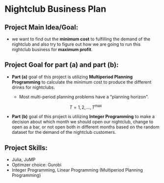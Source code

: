 # Nightclub Business Plan
## Project Main Idea/Goal:

* we want to find out the **minimum cost** to fulfilling the demand of the nightclub and also try to figure out how we are going to run this nightclub business for **maximum profit**.

## Project Goal for part (a) and part (b):

* **Part (a)** goal of this project is utilizing **Multiperiod Planning Programming** to calculate the minimum cost to produce the different drinks for nightclubs.
  * Most multi-period planning problems have a "planning horizon".
  
  $$
  T = {1,2,\dots,T^{\text{max}}}
  $$
  
* **Part (b)** goal of this project is utilizing **Integer Programming** to make a decision about which month we should open our nightclub, change to open as a bar, or not open both in different months based on the random dataset for the demand of the nightclub customers.

## Project Skills:

* Julia, JuMP
* Optimzer choice: Gurobi
* Integer Programming, Linear Programming (Multiperiod Planning Programming)
